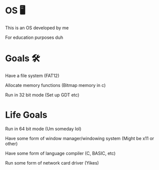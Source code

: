 # OS 🖥️

This is an OS developed by me

For education purposes duh

# Goals 🛠️

  Have a file system (FAT12)

  Allocate memory functions (Bitmap memory in c)

  Run in 32 bit mode (Set up GDT etc)

# Life Goals
  
  Run in 64 bit mode (Um someday lol)
  
  Have some form of window manager/windowing system (Might be x11 or other)
  
  Have some form of language compiler (C, BASIC, etc)
  
  Run some form of network card driver (Yikes)

